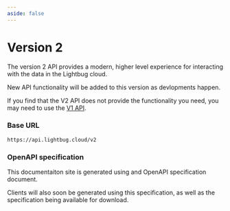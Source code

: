 ```yaml
---
aside: false
---
```


# Version 2

The version 2 API provides a modern, higher level experience for interacting with the data in the Lightbug cloud.

New API functionality will be added to this version as devlopments happen.

If you find that the V2 API does not provide the functionality you need, you may need to use the [V1 API](./../v1/).

### Base URL

```
https://api.lightbug.cloud/v2
```

### OpenAPI specification

This documentaiton site is generated using and OpenAPI specification document.

Clients will also soon be generated using this specification, as well as the specification being available for download.
